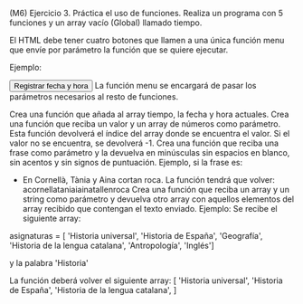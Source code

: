 (M6) Ejercicio 3. Práctica el uso de funciones.
Realiza un programa con 5 funciones y un array vacío (Global) llamado tiempo.

El HTML debe tener cuatro botones que llamen a una única función menu que envíe por parámetro la función que se quiere ejecutar.

Ejemplo:

<button onclick='menu(1)'>Registrar fecha y hora</button>
La función menu se encargará de pasar los parámetros necesarios al resto de funciones.

Crea una función que añada al array tiempo, la fecha y hora actuales.
Crea una función que reciba un valor y un array de números como parámetro.
Esta función devolverá el índice del array donde se encuentra el valor.
Si el valor no se encuentra, se devolverá -1.
Crea una función que reciba una frase como parámetro y la devuelva en minúsculas sin espacios en blanco, sin acentos y sin signos de puntuación.
Ejemplo, si la frase es:
- En Cornellà, Tània y Aina cortan roca.
La función tendrá que volver:
acornellataniaiainatallenroca
Crea una función que reciba un array y un string como parámetro
y devuelva otro array con aquellos elementos del array recibido que contengan el texto enviado.
Ejemplo: Se recibe el siguiente array:

asignaturas = [
'Historia universal',
'Historia de España',
'Geografía',
'Historia de la lengua catalana',
'Antropología',
'Inglés']

y la palabra 'Historia'

La función deberá volver el siguiente array:
[
'Historia universal',
'Historia de España',
'Historia de la lengua catalana', ]